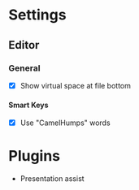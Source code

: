# Settings
## Editor
### General
* [X] Show virtual space at file bottom
#### Smart Keys
* [X] Use "CamelHumps" words

# Plugins
- Presentation assist